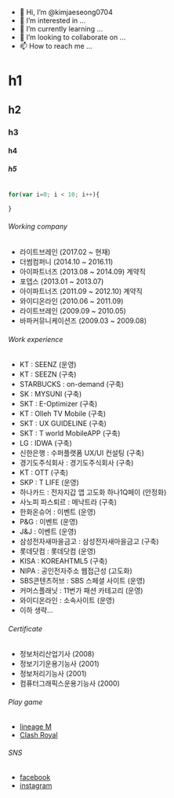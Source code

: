 - 👋 Hi, I’m @kimjaeseong0704
- 👀 I’m interested in ...
- 🌱 I’m currently learning ...
- 💞️ I’m looking to collaborate on ...
- 📫 How to reach me ...

# h1
## h2
### h3
#### h4
##### h5


~~~javascript

for(var i=0; i < 10; i++){

}
~~~

###### Working company

- 라이트브레인 (2017.02 ~ 현재)
- 더썸컴퍼니 (2014.10 ~ 2016.11)
- 아이파트너즈 (2013.08 ~ 2014.09) 계약직
- 포뎁스 (2013.01 ~ 2013.07)
- 아이파트너즈 (2011.09 ~ 2012.10) 계약직
- 와이디온라인 (2010.06 ~ 2011.09)
- 라이트브레인 (2009.09 ~ 2010.05)
- 바파커뮤니케이션즈 (2009.03 ~ 2009.08)

###### Work experience

- KT : SEENZ (운영)
- KT : SEEZN (구축)
- STARBUCKS : on-demand (구축)
- SK : MYSUNI (구축)
- SKT : E-Optimizer (구축)
- KT : Olleh TV Mobile (구축)
- SKT : UX GUIDELINE (구축)
- SKT : T world MobileAPP (구축)
- LG : IDWA (구축)
- 신한은행 : 수퍼플랫폼 UX/UI 컨설팅 (구축)
- 경기도주식회사 : 경기도주식회사 (구축)
- KT : OTT (구축)
- SKP : T LIFE (운영)
- 하나카드 : 전자지갑 앱 고도화 하나1Q페이 (안정화)
- 사노피 파스퇴르 : 메낙트라 (구축)
- 한화온슈어 : 이벤트 (운영)
- P&G : 이벤트 (운영)
- J&J : 이벤트 (운영)
- 삼성전자새마을금고 : 삼성전자새마을금고 (구축)
- 롯데닷컴 : 롯데닷컴 (운영)
- KISA : KOREAHTML5 (구축)
- NIPA : 공인전자주소 웹접근성 (고도화)
- SBS콘텐츠허브 : SBS 스페셜 사이트 (운영)
- 커머스플래닛 : 11번가 패션 카테고리 (운영)
- 와이디온라인 : 소속사이트 (운영)
- 이하 생략...

###### Certificate

- 정보처리산업기사 (2008)
- 정보기기운용기능사 (2001)
- 정보처리기능사 (2001)
- 컴퓨터그래픽스운용기능사 (2000)

###### Play game

- [lineage M](https://lineagem.plaync.com/)
- [Clash Royal](https://play.google.com/store/apps/details?id=com.supercell.clashroyale&hl=ko&gl=US)

###### SNS

- [facebook](https://www.facebook.com/profile.php?id=100006659101185)
- [instagram](https://www.instagram.com/iview83/)
